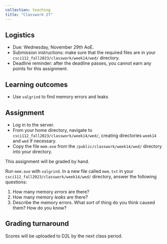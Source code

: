 ```yaml
---
collection: teaching
title: "Classwork 27"
---
```


## Logistics
* Due: Wednesday, November 29th AoE.
* Submission instructions: make sure that the required files are in your
	`csci112_fall2023/classwork/week14/wed/` directory.
* Deadline reminder: after the deadline passes, you cannot earn any points for
	this assignment.

## Learning outcomes
* Use `valgrind` to find memory errors and leaks

## Assignment

* Log in to the server.
* From your home directory, navigate to `csci112_fall2023/classwork/week14/wed/`, creating directories `week14`
and `wed` if necessary.
* Copy the file `mem.exe` from the `/public/classwork/week14/wed/` directory into your directory.

This assignment will be graded by hand.

Run `mem.exe` with `valgrind`. In a new file called `mem.txt` in your `csci112_fall2023/classwork/week14/wed/` directory, answer the following questions:

1. How many memory *errors* are there?
2. How many memory *leaks* are there?
3. Describe the memory errors. What sort of thing do you think caused them? How
   do you know?


## Grading turnaround

Scores will be uploaded to D2L by the next class period.
